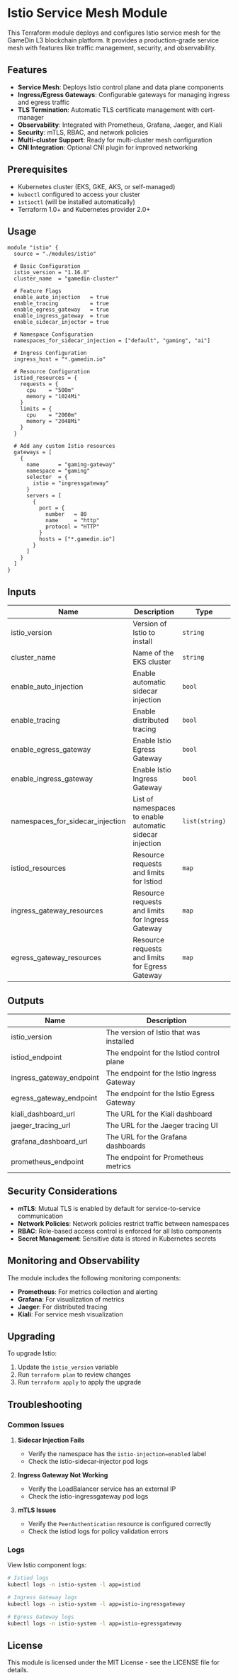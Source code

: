# Istio Service Mesh Module

This Terraform module deploys and configures Istio service mesh for the GameDin L3 blockchain platform. It provides a production-grade service mesh with features like traffic management, security, and observability.

## Features

- **Service Mesh**: Deploys Istio control plane and data plane components
- **Ingress/Egress Gateways**: Configurable gateways for managing ingress and egress traffic
- **TLS Termination**: Automatic TLS certificate management with cert-manager
- **Observability**: Integrated with Prometheus, Grafana, Jaeger, and Kiali
- **Security**: mTLS, RBAC, and network policies
- **Multi-cluster Support**: Ready for multi-cluster mesh configuration
- **CNI Integration**: Optional CNI plugin for improved networking

## Prerequisites

- Kubernetes cluster (EKS, GKE, AKS, or self-managed)
- `kubectl` configured to access your cluster
- `istioctl` (will be installed automatically)
- Terraform 1.0+ and Kubernetes provider 2.0+

## Usage

```hcl
module "istio" {
  source = "./modules/istio"
  
  # Basic Configuration
  istio_version = "1.16.0"
  cluster_name  = "gamedin-cluster"
  
  # Feature Flags
  enable_auto_injection   = true
  enable_tracing          = true
  enable_egress_gateway   = true
  enable_ingress_gateway  = true
  enable_sidecar_injector = true
  
  # Namespace Configuration
  namespaces_for_sidecar_injection = ["default", "gaming", "ai"]
  
  # Ingress Configuration
  ingress_host = "*.gamedin.io"
  
  # Resource Configuration
  istiod_resources = {
    requests = {
      cpu    = "500m"
      memory = "1024Mi"
    }
    limits = {
      cpu    = "2000m"
      memory = "2048Mi"
    }
  }
  
  # Add any custom Istio resources
  gateways = [
    {
      name      = "gaming-gateway"
      namespace = "gaming"
      selector  = {
        istio = "ingressgateway"
      }
      servers = [
        {
          port = {
            number   = 80
            name     = "http"
            protocol = "HTTP"
          }
          hosts = ["*.gamedin.io"]
        }
      ]
    }
  ]
}
```

## Inputs

| Name | Description | Type | Default | Required |
|------|-------------|------|---------|:--------:|
| istio_version | Version of Istio to install | `string` | `"1.16.0"` | no |
| cluster_name | Name of the EKS cluster | `string` | `"gamedin-cluster"` | no |
| enable_auto_injection | Enable automatic sidecar injection | `bool` | `true` | no |
| enable_tracing | Enable distributed tracing | `bool` | `true` | no |
| enable_egress_gateway | Enable Istio Egress Gateway | `bool` | `true` | no |
| enable_ingress_gateway | Enable Istio Ingress Gateway | `bool` | `true` | no |
| namespaces_for_sidecar_injection | List of namespaces to enable automatic sidecar injection | `list(string)` | `["default", "gaming", "ai"]` | no |
| istiod_resources | Resource requests and limits for Istiod | `map` | See variables.tf | no |
| ingress_gateway_resources | Resource requests and limits for Ingress Gateway | `map` | See variables.tf | no |
| egress_gateway_resources | Resource requests and limits for Egress Gateway | `map` | See variables.tf | no |

## Outputs

| Name | Description |
|------|-------------|
| istio_version | The version of Istio that was installed |
| istiod_endpoint | The endpoint for the Istiod control plane |
| ingress_gateway_endpoint | The endpoint for the Istio Ingress Gateway |
| egress_gateway_endpoint | The endpoint for the Istio Egress Gateway |
| kiali_dashboard_url | The URL for the Kiali dashboard |
| jaeger_tracing_url | The URL for the Jaeger tracing UI |
| grafana_dashboard_url | The URL for the Grafana dashboards |
| prometheus_endpoint | The endpoint for Prometheus metrics |

## Security Considerations

- **mTLS**: Mutual TLS is enabled by default for service-to-service communication
- **Network Policies**: Network policies restrict traffic between namespaces
- **RBAC**: Role-based access control is enforced for all Istio components
- **Secret Management**: Sensitive data is stored in Kubernetes secrets

## Monitoring and Observability

The module includes the following monitoring components:

- **Prometheus**: For metrics collection and alerting
- **Grafana**: For visualization of metrics
- **Jaeger**: For distributed tracing
- **Kiali**: For service mesh visualization

## Upgrading

To upgrade Istio:

1. Update the `istio_version` variable
2. Run `terraform plan` to review changes
3. Run `terraform apply` to apply the upgrade

## Troubleshooting

### Common Issues

1. **Sidecar Injection Fails**
   - Verify the namespace has the `istio-injection=enabled` label
   - Check the istio-sidecar-injector pod logs

2. **Ingress Gateway Not Working**
   - Verify the LoadBalancer service has an external IP
   - Check the istio-ingressgateway pod logs

3. **mTLS Issues**
   - Verify the `PeerAuthentication` resource is configured correctly
   - Check the istiod logs for policy validation errors

### Logs

View Istio component logs:

```bash
# Istiod logs
kubectl logs -n istio-system -l app=istiod

# Ingress Gateway logs
kubectl logs -n istio-system -l app=istio-ingressgateway

# Egress Gateway logs
kubectl logs -n istio-system -l app=istio-egressgateway
```

## License

This module is licensed under the MIT License - see the LICENSE file for details.
